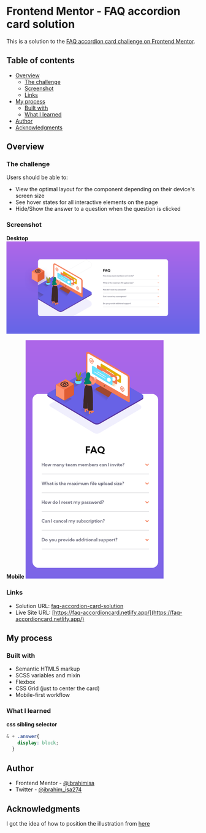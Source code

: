 # Frontend Mentor - FAQ accordion card solution

This is a solution to the [FAQ accordion card challenge on Frontend Mentor](https://www.frontendmentor.io/challenges/faq-accordion-card-XlyjD0Oam).
## Table of contents

- [Overview](#overview)
  - [The challenge](#the-challenge)
  - [Screenshot](#screenshot)
  - [Links](#links)
- [My process](#my-process)
  - [Built with](#built-with)
  - [What I learned](#what-i-learned)
- [Author](#author)
- [Acknowledgments](#acknowledgments)

## Overview

### The challenge

Users should be able to:

- View the optimal layout for the component depending on their device's screen size
- See hover states for all interactive elements on the page
- Hide/Show the answer to a question when the question is clicked

### Screenshot

**Desktop**
![Desktop](./images/screenshot-desktop.png)

**Mobile**
![Mobile](./images/screenshot-mobile.png)

### Links

- Solution URL: [faq-accordion-card-solution](https://www.frontendmentor.io/solutions/accordion-with-and-without-js-AvK2GFwVo)
- Live Site URL: [https://faq-accordioncard.netlify.app/](https://faq-accordioncard.netlify.app/)

## My process

### Built with

- Semantic HTML5 markup
- SCSS variables and mixin
- Flexbox
- CSS Grid (just to center the card)
- Mobile-first workflow

### What I learned

**css sibling selector**
```css
& + .answer{
    display: block;
  }
```

## Author

- Frontend Mentor - [@ibrahimisa](https://www.frontendmentor.io/profile/ibrahimisa)
- Twitter - [@ibrahim_isa274](https://www.twitter.com/ibrahim_isa274)


## Acknowledgments

I got the idea of how to position the illustration from [here](https://github.com/tihusky/faq-accordion)

